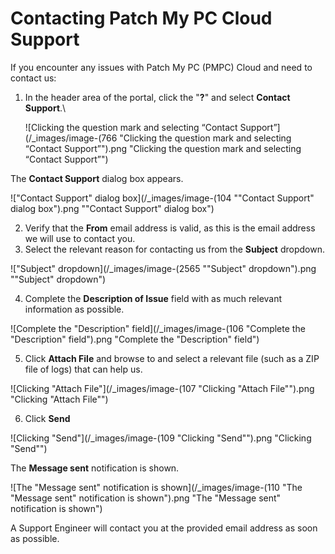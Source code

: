 # Contacting Patch My PC Cloud Support

If you encounter any issues with Patch My PC (PMPC) Cloud and need to contact us:

1.  In the header area of the portal, click the "**?**" and select **Contact Support**.\


    ![Clicking the question mark and selecting “Contact Support”](/_images/image-(766 "Clicking the question mark and selecting “Contact Support”").png "Clicking the question mark and selecting “Contact Support”")



The **Contact Support** dialog box appears.

![&#x22;Contact Support&#x22; dialog box](/_images/image-(104 "&#x22;Contact Support&#x22; dialog box").png "&#x22;Contact Support&#x22; dialog box")

2. Verify that the **From** email address is valid, as this is the email address we will use to contact you.
3. Select the relevant reason for contacting us from the **Subject** dropdown.

![&#x22;Subject&#x22; dropdown](/_images/image-(2565 "&#x22;Subject&#x22; dropdown").png "&#x22;Subject&#x22; dropdown")

4. Complete the **Description of Issue** field with as much relevant information as possible.

![Complete the &#x22;Description&#x22; field](/_images/image-(106 "Complete the &#x22;Description&#x22; field").png "Complete the &#x22;Description&#x22; field")

5. Click **Attach File** and browse to and select a relevant file (such as a ZIP file of logs) that can help us.

![Clicking &#x22;Attach File&#x22;](/_images/image-(107 "Clicking &#x22;Attach File&#x22;").png "Clicking &#x22;Attach File&#x22;")

6. Click **Send**

![Clicking &#x22;Send&#x22;](/_images/image-(109 "Clicking &#x22;Send&#x22;").png "Clicking &#x22;Send&#x22;")

The **Message sent** notification is shown.

![The &#x22;Message sent&#x22; notification is shown](/_images/image-(110 "The &#x22;Message sent&#x22; notification is shown").png "The &#x22;Message sent&#x22; notification is shown")

A Support Engineer will contact you at the provided email address as soon as possible.
